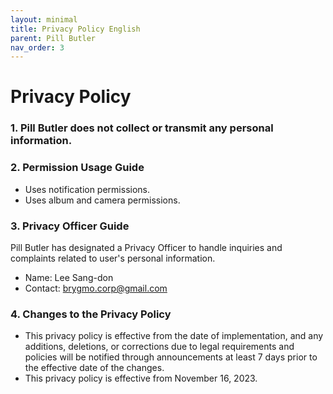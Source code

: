 ```yaml
---
layout: minimal
title: Privacy Policy English
parent: Pill Butler
nav_order: 3
---
```


# Privacy Policy

### 1. Pill Butler does not collect or transmit any personal information.

### 2. Permission Usage Guide
- Uses notification permissions.
- Uses album and camera permissions.

### 3. Privacy Officer Guide

Pill Butler has designated a Privacy Officer to handle inquiries and complaints related to user's personal information.

- Name: Lee Sang-don
- Contact: [brygmo.corp@gmail.com](mailto:brygmo.corp@gmail.com)

### 4. Changes to the Privacy Policy
- This privacy policy is effective from the date of implementation, and any additions, deletions, or corrections due to legal requirements and policies will be notified through announcements at least 7 days prior to the effective date of the changes.
- This privacy policy is effective from November 16, 2023.